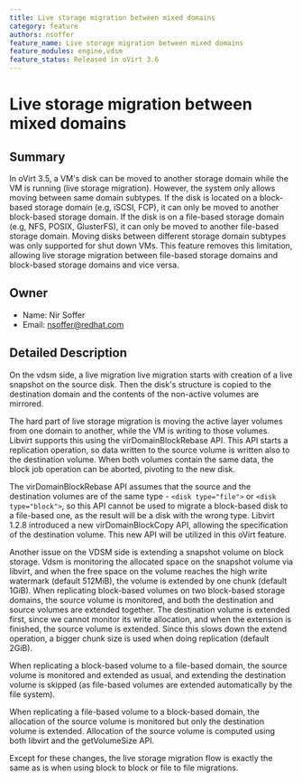 ```yaml
---
title: Live storage migration between mixed domains
category: feature
authors: nsoffer
feature_name: Live storage migration between mixed domains
feature_modules: engine,vdsm
feature_status: Released in oVirt 3.6
---
```


# Live storage migration between mixed domains

## Summary

In oVirt 3.5, a VM's disk can be moved to another storage domain while the VM is running (live storage migration). However, the system only allows moving between same domain subtypes. If the disk is located on a block-based storage domain (e.g, iSCSI, FCP), it can only be moved to another block-based storage domain. If the disk is on a file-based storage domain (e.g, NFS, POSIX, GlusterFS), it can only be moved to another file-based storage domain. Moving disks between different storage domain subtypes was only supported for shut down VMs. This feature removes this limitation, allowing live storage migration between file-based storage domains and block-based storage domains and vice versa.

## Owner

*   Name: Nir Soffer
*   Email: <nsoffer@redhat.com>

## Detailed Description

On the vdsm side, a live migration live migration starts with creation of a live snapshot on the source disk. Then the disk's structure is copied to the destination domain and the contents of the non-active volumes are mirrored.

The hard part of live storage migration is moving the active layer volumes from one domain to another, while the VM is writing to those volumes. Libvirt supports this using the virDomainBlockRebase API. This API starts a replication operation, so data written to the source volume is written also to the destination volume. When both volumes contain the same data, the block job operation can be aborted, pivoting to the new disk.

The virDomainBlockRebase API assumes that the source and the destination volumes are of the same type - `<disk type="file">` or `<disk type="block">`, so this API cannot be used to migrate a block-based disk to a file-based one, as the result will be a disk with the wrong type. Libvirt 1.2.8 introduced a new virDomainBlockCopy API, allowing the specification of the destination volume. This new API will be utilized in this oVirt feature.

Another issue on the VDSM side is extending a snapshot volume on block storage. Vdsm is monitoring the allocated space on the snapshot volume via libvirt, and when the free space on the volume reaches the high write watermark (default 512MiB), the volume is extended by one chunk (default 1GiB). When replicating block-based volumes on two block-based storage domains, the source volume is monitored, and both the destination and source volumes are extended together. The destination volume is extended first, since we cannot monitor its write allocation, and when the extension is finished, the source volume is extended. Since this slows down the extend operation, a bigger chunk size is used when doing replication (default 2GiB).

When replicating a block-based volume to a file-based domain, the source volume is monitored and extended as usual, and extending the destination volume is skipped (as file-based volumes are extended automatically by the file system).

When replicating a file-based volume to a block-based domain, the allocation of the source volume is monitored but only the destination volume is extended. Allocation of the source volume is computed using both libvirt and the getVolumeSize API.

Except for these changes, the live storage migration flow is exactly the same as is when using block to block or file to file migrations.

